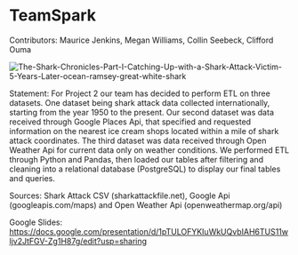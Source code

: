 # TeamSpark

Contributors: Maurice Jenkins, Megan Williams, Collin Seebeck, Clifford Ouma

![The-Shark-Chronicles-Part-I-Catching-Up-with-a-Shark-Attack-Victim-5-Years-Later-ocean-ramsey-great-white-shark](https://user-images.githubusercontent.com/85527359/132774671-e9d19a81-8352-4cd6-af68-f24da179c35c.jpg)



Statement: For Project 2 our team has decided to perform ETL on three datasets. One dataset being shark attack data collected internationally, starting from the year 1950 to the present. Our second dataset was data received through Google Places Api, that specified and requested information on the nearest ice cream shops located within a mile of shark attack coordinates. The third dataset was data received through Open Weather Api for current data only on weather conditions. We performed ETL through Python and Pandas, then loaded our tables after filtering and cleaning into a relational database (PostgreSQL) to display our final tables and queries.
 

Sources: Shark Attack CSV (sharkattackfile.net), Google Api (googleapis.com/maps) and Open Weather Api (openweathermap.org/api)

Google Slides: https://docs.google.com/presentation/d/1pTULOFYKIuWkUQvbIAH6TUS11wljv2JtFGV-Zg1H87g/edit?usp=sharing
